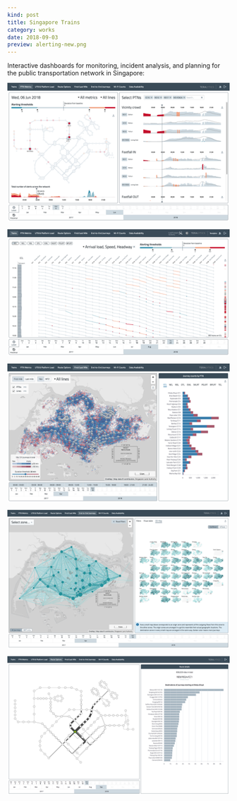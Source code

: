 ```yaml
---
kind: post
title: Singapore Trains
category: works
date: 2018-09-03
preview: alerting-new.png
---
```


Interactive dashboards 
for monitoring, incident analysis, 
and planning for the public transportation network in Singapore:

![](alerting-new.png)

![](trains.png)

![](first-mile.png)

![](od-2.png)

![](route-options.png)
